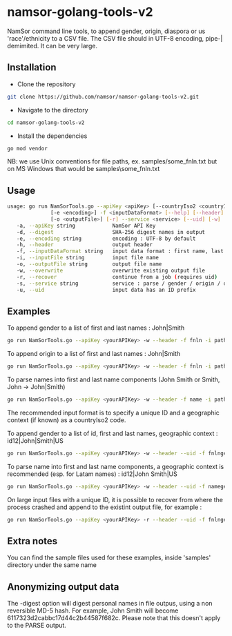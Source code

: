 # namsor-golang-tools-v2
NamSor command line tools, to append gender, origin, diaspora or us 'race'/ethnicity to a CSV file. The CSV file should in UTF-8 encoding, pipe-| demimited. It can be very large. 

## Installation
- Clone the repository
```bash
git clone https://github.com/namsor/namsor-golang-tools-v2.git
```
- Navigate to the directory
```bash
cd namsor-golang-tools-v2
```
- Install the dependencies
```bash
go mod vendor
```

NB: we use Unix conventions for file paths, ex. samples/some_fnln.txt but on MS Windows that would be samples\some_fnln.txt

## Usage

```bash
usage: go run NamSorTools.go --apiKey <apiKey> [--countryIso2 <countryIso2>] [--digest]
              [-e <encoding>] -f <inputDataFormat> [--help] [--header] -i <inputFile>
              [-o <outputFile>] [-r] --service <service> [--uid] [-w]
   -a, --apiKey string            NamSor API Key
   -d, --digest                   SHA-256 digest names in output
   -e, --encoding string          encoding : UTF-8 by default
   -h, --header                   output header
   -f, --inputDataFormat string   input data format : first name, last name (fnln) / first name, last name, geo country iso2 (fnlngeo) / full name (name) / full name, geo country iso2 (namegeo) 
   -i, --inputFile string         input file name
   -o, --outputFile string        output file name
   -w, --overwrite                overwrite existing output file
   -r, --recover                  continue from a job (requires uid)
   -s, --service string           service : parse / gender / origin / diaspora / usraceethnicity
   -u, --uid                      input data has an ID prefix
```

## Examples

To append gender to a list of first and last names : John|Smith

```bash
go run NamSorTools.go --apiKey <yourAPIKey> -w --header -f fnln -i path/to/samples/some_fnln.txt --service gender
```

To append origin to a list of first and last names : John|Smith

```bash
go run NamSorTools.go --apiKey <yourAPIKey> -w --header -f fnln -i path/to/samples/some_fnln.txt --service origin
```

To parse names into first and last name components (John Smith or Smith, John -> John|Smith)

```bash
go run NamSorTools.go --apiKey <yourAPIKey> -w --header -f name -i path/to/samples/some_name.txt --service parse
```

The recommended input format is to specify a unique ID and a geographic context (if known) as a countryIso2 code. 

To append gender to a list of id, first and last names, geographic context : id12|John|Smith|US

```bash
go run NamSorTools.go --apiKey <yourAPIKey> -w --header --uid -f fnlngeo -i path/to/samples/some_idfnlngeo.txt --service gender
```
To parse name into first and last name components, a geographic context is recommended (esp. for Latam names) : id12|John Smith|US

```bash
go run NamSorTools.go --apiKey <yourAPIKey> -w --header --uid -f namegeo -i path/to/samples/some_idnamegeo.txt --service parse
```
On large input files with a unique ID, it is possible to recover from where the process crashed and append to the existint output file, for example :

```bash
go run NamSorTools.go --apiKey <yourAPIKey> -r --header --uid -f fnlngeo -i path/to/samples/some_idfnlngeo.txt --service gender
```
## Extra notes
You can find the sample files used for these examples, inside 'samples' directory under the same name

## Anonymizing output data
The -digest option will digest personal names in file outpus, using a non reversible MD-5 hash. For example, John Smith will become 6117323d2cabbc17d44c2b44587f682c.
Please note that this doesn't apply to the PARSE output. 
